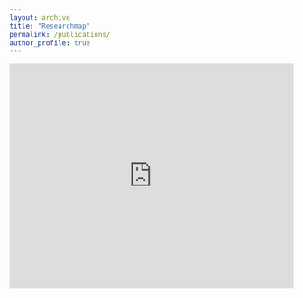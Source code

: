 ```yaml
---
layout: archive
title: "Researchmap"
permalink: /publications/
author_profile: true
---
```

<iframe src="https://researchmap.jp/maieryo?lang=en" width="100%" height="400" frameborder="0" scrolling="no"></iframe>

